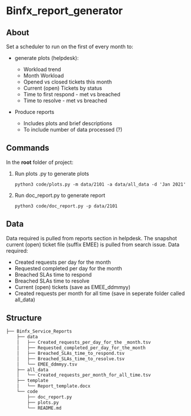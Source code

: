 # Binfx_report_generator

## About
Set a scheduler to run on the first of every month to:
- generate plots (helpdesk):
    - Workload trend
    - Month Workload
    - Opened vs closed tickets this month
    - Current (open) Tickets by status
    - Time to first respond - met vs breached
    - Time to resolve - met vs breached

- Produce reports
    - Includes plots and brief descriptions
    - To include number of data processed (?)

## Commands
In the **root** folder of project:
1. Run plots .py to generate plots

    `python3 code/plots.py -m data/2101 -a data/all_data -d 'Jan 2021'`

2. Run doc_report.py to generate report

    `python3 code/doc_report.py -p data/2101`

## Data

Data required is pulled from reports section in helpdesk. The snapshot
current (open) ticket file (suffix EMEE) is pulled from search issue. Data required:
- Created requests per day for the month
- Requested completed per day for the month
- Breached SLAs time to respond
- Breached SLAs time to resolve
- Current (open) tickets (save as EMEE_ddmmyy)
- Created requests per month for all time (save in seperate folder called all_data)

## Structure

```bash
├── Binfx_Service_Reports
    ├── data
    │   ├── Created_requests_per_day_for_the _month.tsv
    │   ├── Requested_completed_per_day_for_the_month
    │   ├── Breached_SLAs_time_to_respond.tsv
    │   ├── Breached_SLAs_time_to_resolve.tsv
    │   └── EMEE_ddmmyy.tsv
    ├── all_data
    │   └── Created_requests_per_month_for_all_time.tsv
    ├── template
    │   └── Report_template.docx
    └── code
        ├── doc_report.py
        ├── plots.py
        └── README.md
```